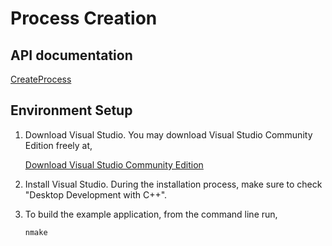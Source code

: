 # Process Creation

## API documentation

[CreateProcess](<https://msdn.microsoft.com/en-us/library/windows/desktop/ms682425(v=vs.85).aspx>)

## Environment Setup

1. Download Visual Studio. You may download Visual Studio
   Community Edition freely at,

   [Download Visual Studio Community Edition](https://www.visualstudio.com/vs/community/)

1. Install Visual Studio. During the installation process, make sure to
   check "Desktop Development with C++".

1. To build the example application, from the command line run,

   ```cmd
   nmake
   ```
